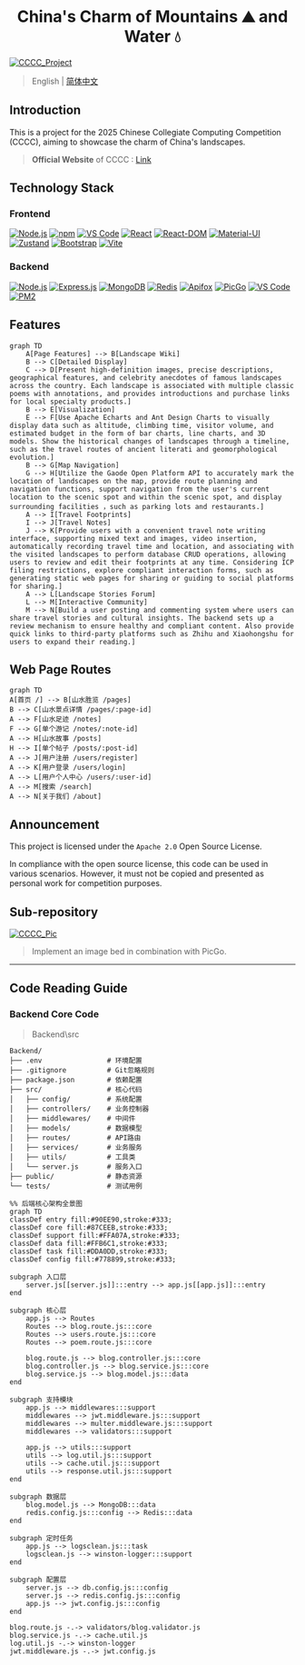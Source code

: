<h1  align="center">China's Charm of Mountains ⛰️ and Water 💧</h1>

[![CCCC_Project](https://img.shields.io/badge/GitHub-CCCC__Project-181717?style=for-the-badge&logo=github&logoColor=white)](https://github.com/2311719626/CCCC_Project)

> English | [简体中文](/Other/README.zh-CN.md)

## Introduction

This is a project for the 2025 Chinese Collegiate Computing Competition (CCCC), aiming to showcase the charm of China's landscapes.

> **Official Website** of CCCC : [Link](https://jsjds.blcu.edu.cn/index.htm)

## Technology Stack

### Frontend

[![Node.js](https://img.shields.io/badge/node.js-6DA55F?style=for-the-badge&logo=node.js&logoColor=white)](https://nodejs.org/)
[![npm](https://img.shields.io/badge/npm-CB3837?style=for-the-badge&logo=npm&logoColor=white)](https://www.npmjs.com/)
[![VS Code](https://img.shields.io/badge/Visual%20Studio%20Code-0078d7.svg?style=for-the-badge&logo=visual-studio-code&logoColor=white)](https://code.visualstudio.com/)
[![React](https://img.shields.io/badge/react-%2320232a.svg?style=for-the-badge&logo=react&logoColor=%2361DAFB)](https://reactjs.org/)
[![React-DOM](https://img.shields.io/badge/react--dom-61DAFB?style=for-the-badge&logo=react&logoColor=white)](https://reactjs.org/)
[![Material-UI](https://img.shields.io/badge/Material--UI-0081CB?style=for-the-badge&logo=material-ui&logoColor=white)](https://material-ui.com/)
[![Zustand](https://img.shields.io/badge/zustand-000000?style=for-the-badge&logo=zustand&logoColor=white)](https://zustand-demo.pmnd.rs/)
[![Bootstrap](https://img.shields.io/badge/bootstrap-%23563D7C.svg?style=for-the-badge&logo=bootstrap&logoColor=white)](https://getbootstrap.com/)
[![Vite](https://img.shields.io/badge/vite-646CFF?style=for-the-badge&logo=vite&logoColor=white)](https://vitejs.dev/)

### Backend

[![Node.js](https://img.shields.io/badge/node.js-6DA55F?style=for-the-badge&logo=node.js&logoColor=white)](https://nodejs.org/)
[![Express.js](https://img.shields.io/badge/express.js-%23404d59.svg?style=for-the-badge&logo=express&logoColor=%2361DAFB)](https://expressjs.com/)
[![MongoDB](https://img.shields.io/badge/MongoDB-%234ea94b.svg?style=for-the-badge&logo=mongodb&logoColor=white)](https://www.mongodb.com/)
[![Redis](https://img.shields.io/badge/redis-DC382D?style=for-the-badge&logo=redis&logoColor=white)](https://redis.io/)
[![Apifox](https://img.shields.io/badge/Apifox-FF6C37?style=for-the-badge&logo=apifox&logoColor=white)](https://www.apifox.cn/)
[![PicGo](https://img.shields.io/badge/PicGo-2C2E3B?style=for-the-badge&logo=picgo&logoColor=white)](https://github.com/Molunerfinn/PicGo)
[![VS Code](https://img.shields.io/badge/Visual%20Studio%20Code-0078d7.svg?style=for-the-badge&logo=visual-studio-code&logoColor=white)](https://code.visualstudio.com/)
[![PM2](https://img.shields.io/badge/PM2-2B037A?style=for-the-badge&logo=pm2&logoColor=white)](https://pm2.keymetrics.io/)

## Features

```mermaid
graph TD
    A[Page Features] --> B[Landscape Wiki]
    B --> C[Detailed Display]
    C --> D[Present high-definition images, precise descriptions, geographical features, and celebrity anecdotes of famous landscapes across the country. Each landscape is associated with multiple classic poems with annotations, and provides introductions and purchase links for local specialty products.]
    B --> E[Visualization]
    E --> F[Use Apache Echarts and Ant Design Charts to visually display data such as altitude, climbing time, visitor volume, and estimated budget in the form of bar charts, line charts, and 3D models. Show the historical changes of landscapes through a timeline, such as the travel routes of ancient literati and geomorphological evolution.]
    B --> G[Map Navigation]
    G --> H[Utilize the Gaode Open Platform API to accurately mark the location of landscapes on the map, provide route planning and navigation functions, support navigation from the user's current location to the scenic spot and within the scenic spot, and display surrounding facilities ，such as parking lots and restaurants.]
    A --> I[Travel Footprints]
    I --> J[Travel Notes]
    J --> K[Provide users with a convenient travel note writing interface, supporting mixed text and images, video insertion, automatically recording travel time and location, and associating with the visited landscapes to perform database CRUD operations, allowing users to review and edit their footprints at any time. Considering ICP filing restrictions, explore compliant interaction forms, such as generating static web pages for sharing or guiding to social platforms for sharing.]
    A --> L[Landscape Stories Forum]
    L --> M[Interactive Community]
    M --> N[Build a user posting and commenting system where users can share travel stories and cultural insights. The backend sets up a review mechanism to ensure healthy and compliant content. Also provide quick links to third-party platforms such as Zhihu and Xiaohongshu for users to expand their reading.]
```

## Web Page Routes

```mermaid
graph TD
A[首页 /] --> B[山水胜览 /pages]
B --> C[山水景点详情 /pages/:page-id]
A --> F[山水足迹 /notes]
F --> G[单个游记 /notes/:note-id]
A --> H[山水故事 /posts]
H --> I[单个帖子 /posts/:post-id]
A --> J[用户注册 /users/register]
A --> K[用户登录 /users/login]
A --> L[用户个人中心 /users/:user-id]
A --> M[搜索 /search]
A --> N[关于我们 /about]
```

## Announcement

This project is licensed under the `Apache 2.0` Open Source License.

In compliance with the open source license, this code can be used in various scenarios. However, it must not be copied and presented as personal work for competition purposes.

## Sub-repository

[![CCCC_Pic](https://img.shields.io/badge/GitHub-CCCC__Pic-181717?style=for-the-badge&logo=github&logoColor=white)](https://github.com/2311719626/CCCC_Pic)

> Implement an image bed in combination with PicGo.

---

## Code Reading Guide

### Backend Core Code

> Backend\src

```
Backend/
├── .env                # 环境配置
├── .gitignore          # Git忽略规则
├── package.json        # 依赖配置
├── src/                # 核心代码
│   ├── config/         # 系统配置
│   ├── controllers/    # 业务控制器
│   ├── middlewares/    # 中间件
│   ├── models/         # 数据模型
│   ├── routes/         # API路由
│   ├── services/       # 业务服务
│   ├── utils/          # 工具类
│   └── server.js       # 服务入口
├── public/             # 静态资源
└── tests/              # 测试用例
```

```mermaid
%% 后端核心架构全景图
graph TD
classDef entry fill:#90EE90,stroke:#333;
classDef core fill:#87CEEB,stroke:#333;
classDef support fill:#FFA07A,stroke:#333;
classDef data fill:#FFB6C1,stroke:#333;
classDef task fill:#DDA0DD,stroke:#333;
classDef config fill:#778899,stroke:#333;

subgraph 入口层
    server.js[[server.js]]:::entry --> app.js[[app.js]]:::entry
end

subgraph 核心层
    app.js --> Routes
    Routes --> blog.route.js:::core
    Routes --> users.route.js:::core
    Routes --> poem.route.js:::core
    
    blog.route.js --> blog.controller.js:::core
    blog.controller.js --> blog.service.js:::core
    blog.service.js --> blog.model.js:::data
end

subgraph 支持模块
    app.js --> middlewares:::support
    middlewares --> jwt.middleware.js:::support
    middlewares --> multer.middleware.js:::support
    middlewares --> validators:::support
    
    app.js --> utils:::support
    utils --> log.util.js:::support
    utils --> cache.util.js:::support
    utils --> response.util.js:::support
end

subgraph 数据层
    blog.model.js --> MongoDB:::data
    redis.config.js:::config --> Redis:::data
end

subgraph 定时任务
    app.js --> logsclean.js:::task
    logsclean.js --> winston-logger:::support
end

subgraph 配置层
    server.js --> db.config.js:::config
    server.js --> redis.config.js:::config
    app.js --> jwt.config.js:::config
end

blog.route.js -.-> validators/blog.validator.js
blog.service.js -.-> cache.util.js
log.util.js -.-> winston-logger
jwt.middleware.js -.-> jwt.config.js
```